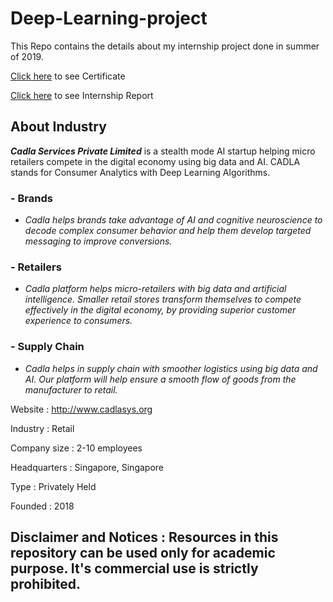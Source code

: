 # Deep-Learning-project
This Repo contains the details about my internship project done in summer of 2019.

[Click here](https://bit.ly/2Mz0cGi) to see Certificate

[Click here](https://bit.ly/2kh86Ze) to see Internship Report
## About Industry
***Cadla Services Private Limited*** is a stealth mode AI startup helping micro retailers compete in the digital economy using big data and AI. CADLA stands for Consumer Analytics with Deep Learning Algorithms.
### - Brands
  - *Cadla helps brands take advantage of AI and cognitive neuroscience to decode complex consumer behavior and help them develop targeted messaging to improve conversions.*
### - Retailers 
  - *Cadla platform helps micro-retailers with big data and artificial intelligence. Smaller retail stores transform themselves to compete effectively in the digital economy, by providing superior customer experience to consumers.*
### - Supply Chain 
  - *Cadla helps in supply chain with smoother logistics using big data and AI. Our platform will help ensure a smooth flow of goods from the manufacturer to retail.*

  Website : http://www.cadlasys.org

  Industry : Retail

Company size : 2-10 employees

Headquarters : Singapore, Singapore

Type : Privately Held

Founded : 2018
## Disclaimer and Notices : Resources in this repository can be used only for academic purpose. It's commercial use is strictly prohibited. 

